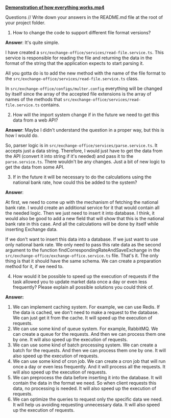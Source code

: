 <strong>[Demonstration of how everything works.mp4](Demonstration%20of%20how%20everything%20works.mp4)</strong>

Questions
// Write down your answers in the README.md file at the root of your project folder.

1. How to change the code to support different file format versions?

<strong>Answer</strong>: It's quite simple. 

I have created a `src/exchange-office/services/read-file.service.ts`. This service is responsible for reading the file and returning the data in the format of the string that the application expects to start parsing it.

All you gotta do is to add the new method with the name of the file format to the `src/exchange-office/services/read-file.service.ts` class.

In `src/exchange-office/configs/multer.config` everything will be changed by itself since the array of the accepted file extensions is the array of names of the methods that `src/exchange-office/services/read-file.service.ts` contains.

2. How will the import system change if in the future we need to get this data from a web API?

<strong>Answer</strong>: Maybe I didn't understand the question in a proper way, but this is how I would do.

So, parser logic is in `src/exchange-office/services/parse.service.ts`. It accepts just a data string. Therefore, I would just have to get the data from the API (convert it into string if it's needed) and pass it to the `parse.service.ts`. There wouldn't be any changes. Just a bit of new logic to get the data from some API.

3. If in the future it will be necessary to do the calculations using the national bank rate, how could this be added to the system?

<strong>Answer</strong>:

At first, we need to come up with the mechanism of fetching the national bank rate. I would create an additional service for it that would contain all the needed logic. Then we just need to insert it into database. I think, it would also be good to add a new field that will show that this is the national bank rate in this case. And all the calculations will be done by itself while inserting Exchange data.

If we don't want to insert this data into a database. If we just want to use only national bank rate. We only need to pass this rate data as the second argument to the function findCorrespondingRateAndSaveExchange in the `src/exchange-office/exchange-office.service.ts` file. That's it. The only thing is that it should have the same schema. We can create a preparation method for it, if we need to.

4. How would it be possible to speed up the execution of requests if the task allowed you to update market data once a day or even less frequently? Please explain all possible solutions you could think of.

**Answer:**

1) We can implement caching system. For example, we can use Redis. If the data is cached, we don't need to make a request to the database. We can just get it from the cache. It will speed up the execution of requests.
2) We can use some kind of queue system. For example, RabbitMQ. We can create a queue for the requests. And then we can process them one by one. It will also speed up the execution of requests.
3) We can use some kind of batch processing system. We can create a batch for the requests. And then we can process them one by one. It will also speed up the execution of requests.
4) We can use some kind of cron job. We can create a cron job that will run once a day or even less frequently. And it will process all the requests. It will also speed up the execution of requests.
5) We can preprocess the data before inserting it into the database. It will contain the data in the format we need. So when client requests this data, no processing is needed. It will also speed up the execution of requests.
6) We can optimize the queries to request only the specific data we need. It will help us avoiding requesting unnecessary data. It will also speed up the execution of requests.
